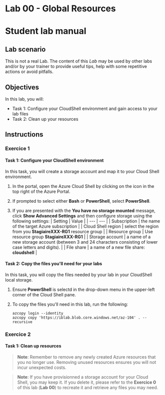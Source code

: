 # Lab 00 - Global Resources

# Student lab manual

## Lab scenario

This is not a real Lab. The content of this *Lab* may be used by other labs and/or by your trainer to provide useful tips, help with some repetitive actions or avoid pitfalls.

## Objectives

In this lab, you will:

+ Task 1: Configure your CloudShell environment and gain access to your lab files
+ Task 2: Clean up your resources

## Instructions

### Exercice 1

#### Task 1: Configure your CloudShell environment

In this task, you will create a storage account and map it to your Cloud Shell environment.

1. In the portal, open the Azure Cloud Shell by clicking on the icon in the top right of the Azure Portal.

1. If prompted to select either **Bash** or **PowerShell**, select **PowerShell**.

1. If you are presented with the **You have no storage mounted** message, click **Show Advanced Settings** and then configure storage using the following settings:
    | Setting | Value |
    | --- | --- |
    | Subscription | the name of the target Azure subscription |
    | Cloud Shell region | select the region from you **StagiaireXXX-RG1** resource group |
    | Resource group | Use  resource group **StagiaireXXX-RG1** |
    | Storage account | a name of a new storage account (between 3 and 24 characters consisting of lower case letters and digits). |
    | File share | a name of a new file share: **cloudshell** |

#### Task 2: Copy the files you'll need for your labs

In this task, you will copy the files needed by your lab in your CloudShell local storage.

1. Ensure **PowerShell** is selectd  in the drop-down menu in the upper-left corner of the Cloud Shell pane.

1. To copy the files you'll need in this lab, run the following:

   ```pwsh
   azcopy login --identity
   azcopy copy 'https://iblab.blob.core.windows.net/az-104' . --recursive
   ```

### Exercice 2

#### Task 1: Clean up resources

   >**Note**: Remember to remove any newly created Azure resources that you no longer use. Removing unused resources ensures you will not incur unexpected costs.
   
   >**Note**: If you have provisionned a storage account for your Cloud Shell, you may keep it. If you delete it, please refer to the **Exercice 0** of this lab (**Lab 00**) to recreate it and retrieve any files you may need.
